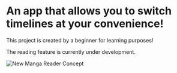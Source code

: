 <h1>An app that allows you to switch timelines at your convenience!</h1>

<p>This project is created by a beginner for learning purposes!

The reading feature is currently under development.</p>

![New Manga Reader Concept](https://github.com/Loup-1234/An-Other-Manga-App/assets/86883476/1f3808b7-6d53-4f49-b023-eeb88261dfba)
